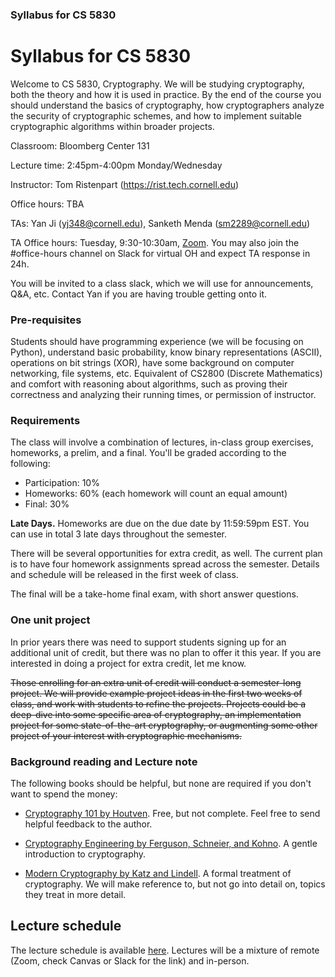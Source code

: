 ### Syllabus for CS 5830

# Syllabus for CS 5830

Welcome to CS 5830, Cryptography. We will be studying cryptography, both the
theory and how it is used in practice. By the end of the course you should
understand the basics of cryptography, how cryptographers analyze the
security of cryptographic schemes, and how to implement suitable
cryptographic algorithms within broader projects. 

Classroom: Bloomberg Center 131

Lecture time: 2:45pm-4:00pm Monday/Wednesday

Instructor: Tom Ristenpart (https://rist.tech.cornell.edu)

Office hours: TBA

TAs: Yan Ji (yj348@cornell.edu), Sanketh Menda (sm2289@cornell.edu)

TA Office hours: Tuesday, 9:30-10:30am, [Zoom](https://cornell.zoom.us/j/3920044821?pwd=cURUZjg3VEtRM0xSeEV6TDBPU0R0UT09). You may also join the #office-hours channel on Slack for virtual OH and expect TA response in 24h.

You will be invited to a class slack, which we will use for announcements, Q&A,
etc.  Contact Yan if you are having trouble getting onto it.

### Pre-requisites

Students should have programming experience (we will be focusing on Python),
understand basic probability, know binary representations (ASCII), operations on
bit strings (XOR), have some background on computer networking, file systems,
etc.  Equivalent of CS2800 (Discrete Mathematics) and comfort with reasoning
about algorithms, such as proving their correctness and analyzing their running
times, or permission of instructor.  

### Requirements

The class will involve a combination of lectures, in-class group exercises,
homeworks, a prelim, and a final. You'll be graded according to the following:

* Participation: 10%
* Homeworks:  60% (each homework will count an equal amount)
* Final:  30% 

**Late Days.** Homeworks are due on the due date by 11:59:59pm EST. You can
use in total 3 late days throughout the semester.

There will be several opportunities for extra credit, as well. The current plan
is to have four homework assignments spread across the semester. Details and
schedule will be released in the first week of class. 

The final will be a take-home final exam, with short answer questions.


### One unit project

In prior years there was need to support students signing up for an additional
unit of credit, but there was no plan to offer it this year. If you are
interested in doing a project for extra credit, let me know. 

~~Those enrolling for an extra unit of credit will conduct a semester-long
project. We will provide example project ideas in the first two weeks of class,
and work with students to refine the projects. Projects could be a deep-dive
into some specific area of cryptography, an implementation project for some
state-of-the-art cryptography, or augmenting some other project of your interest
with cryptographic mechanisms.~~ 

### Background reading and Lecture note

The following books should be helpful, but none are required if you don't want to spend the money:


* [Cryptography 101 by Houtven](https://www.crypto101.io/). Free, but not complete. Feel free to send helpful feedback to the author.

* [Cryptography Engineering by Ferguson, Schneier, and Kohno](https://www.schneier.com/books/cryptography_engineering/). A gentle
  introduction to cryptography.

* [Modern Cryptography by Katz and Lindell](http://www.cs.umd.edu/~jkatz/imc.html). A formal treatment of cryptography.
  We will make reference to, but not go into detail on, topics they treat in
  more detail.


## Lecture schedule

The lecture schedule is available
[here](https://docs.google.com/spreadsheets/d/1CQtPZT0uAZuJ0WWg_TUXE1RvTmohK6_BM-T3mf_b4F4/edit?usp=sharing).
Lectures will be a mixture of remote (Zoom, check Canvas or Slack for the link)
and in-person. 
